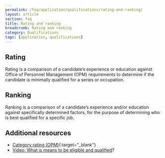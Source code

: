 ```yaml
---
permalink: /faq/application/qualifications/rating-and-ranking/
layout: article
section: faq
title: Rating and ranking
breadcrumb: Rating and ranking
category: Qualifications
tags: [application, qualifications]
---
```


## Rating

Rating is a comparison of a candidate’s experience or education against Office of Personnel Management (OPM) requirements to determine if the candidate is minimally qualified for a series or occupation.

## Ranking

Ranking is a comparison of a candidate’s experience and/or education against specifically determined factors, for the purpose of determining who is best qualified for a specific job.

## Additional resources

* [Category rating (OPM)](https://www.opm.gov/policy-data-oversight/hiring-information/competitive-hiring/#url=Category-Rating){:target="_blank"}
* [Video: What is means to be eligible and qualified](https://www.youtube.com/watch?v=Nu0cgjU8zfo&list=PLuzWeT0b0ErDp0OOJ1kmBIPTppAWSx8mm)?
